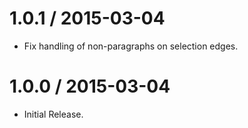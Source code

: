
1.0.1 / 2015-03-04
==================

  * Fix handling of non-paragraphs on selection edges.

1.0.0 / 2015-03-04
==================

  * Initial Release.